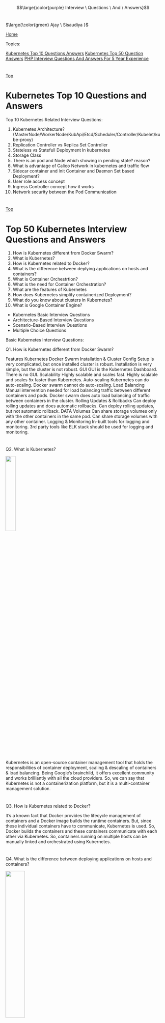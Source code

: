 
$$\large{\color{purple} Interview \ Questions \ And \ Answers}$$ <br />

$\large{\color{green} Ajay \ Sisaudiya }$

[Home](#all-file-links.md)

<a name="top"></a>    

Topics:

[Kubernetes Top 10 Questions Answers](#kubernetes-Q-A-1)
[Kubernetes Top 50 Question Answers](#kubernetes-Q-A-2)
[PHP Interview Questions And Answers For 5 Year Experience](#php5years-Q-A-2)





#

[Top](#top)
<a name="kubernetes-Q-A-1"></a>

# Kubernetes Top 10 Questions and Answers


Top 10 Kubernetes Related Interview Questions:

1. Kubernetes Architecture? (MasterNode/WorkerNode/KubApi/Etcd/Scheduler/Controller/Kubelet/kube-proxy)
2. Replication Controller vs Replica Set Controller
3. Stateless vs Statefull Deployment In kubernetes
4. Storage Class
5. There is an pod and Node which showing in pending state? reason?
6. What is advantage of Calico Network in kubernetes and traffic flow
7. Sidecar container and Init Container and Daemon Set based Deployment?
8. User role access concept
9. Ingress Controller concept how it works
10. Network security between the Pod Communication





#
[Top](#top)
<a name="kubernetes-Q-A-2"></a>

# Top 50 Kubernetes Interview Questions and Answers

1. How is Kubernetes different from Docker Swarm?
2. What is Kubernetes?
3. How is Kubernetes related to Docker?
4. What is the difference between deplying applications on hosts and containers?
5. What is Container Orchestrtion?
6. What is the need for Container Orchestration?
7. What are the features of Kubernetes
8. How does Kubernetes simplify containerized Deployment?
9. What do you know about clusters in Kubernetes?
10. What is Google Container Engine?


* Kubernetes Basic Interview Questions
* Architecture-Based Interview Questions
* Scenario-Based Interview Questions
* Multiple Choice Questions
    
    
    
Basic Kubernetes Interview Questions: 

Q1. How is Kubernetes different from Docker Swarm?

    
Features	Kubernetes	Docker Swarm
Installation & Cluster Config	Setup is very complicated, but once installed cluster is robust.	Installation is very simple, but the cluster is not robust.
GUI	GUI is the Kubernetes Dashboard.	There is no GUI.
Scalability	Highly scalable and scales fast.	Highly scalable and scales 5x faster than Kubernetes.
Auto-scaling	Kubernetes can do auto-scaling.	Docker swarm cannot do auto-scaling.
Load Balancing	Manual intervention needed for load balancing traffic between different containers and pods.	Docker swarm does auto load balancing of traffic between containers in the cluster.
Rolling Updates & Rollbacks	Can deploy rolling updates and does automatic rollbacks.	Can deploy rolling updates, but not automatic rollback.
DATA Volumes	Can share storage volumes only with the other containers in the same pod.	Can share storage volumes with any other container.
Logging & Monitoring	In-built tools for logging and monitoring.	3rd party tools like ELK stack should be used for logging and monitoring.

#
Q2. What is Kubernetes?

<img src="https://d1jnx9ba8s6j9r.cloudfront.net/blog/wp-content/uploads/2018/08/q1-1.png" width=25%>

Kubernetes is an open-source container management tool that holds the responsibilities of container deployment, scaling & descaling of containers & load balancing. Being Google’s brainchild, it offers excellent community and works brilliantly with all the cloud providers. So, we can say that Kubernetes is not a containerization platform, but it is a multi-container management solution. 

#
Q3. How is Kubernetes related to Docker?

It’s a known fact that Docker provides the lifecycle management of containers and a Docker image builds the runtime containers. But, since these individual containers have to communicate, Kubernetes is used. So, Docker builds the containers and these containers communicate with each other via Kubernetes. So, containers running on multiple hosts can be manually linked and orchestrated using Kubernetes.

#
Q4. What is the difference between deploying applications on hosts and containers?

<img src="https://d1jnx9ba8s6j9r.cloudfront.net/blog/wp-content/uploads/2018/08/Application-768x472.png" width=35%>

Deploying Applications On Host vs Containers:


Refer to the above diagram. The left side architecture represents deploying applications on hosts. So, this kind of architecture will have an operating system and then the operating system will have a kernel that will have various libraries installed on the operating system needed for the application. So, in this kind of framework you can have n number of applications and all the applications will share the libraries present in that operating system whereas while deploying applications in containers the architecture is a little different.

This kind of architecture will have a kernel and that is the only thing that’s going to be the only thing common between all the applications. So, if there’s a particular application that needs Java then that particular application we’ll get access to Java and if there’s another application that needs Python then only that particular application will have access to Python.

The individual blocks that you can see on the right side of the diagram are basically containerized and these are isolated from other applications. So, the applications have the necessary libraries and binaries isolated from the rest of the system, and cannot be encroached by any other application.

#

Q5. What is Container Orchestration?

Consider a scenario where you have 5-6 microservices for an application. Now, these microservices are put in individual containers, but won’t be able to communicate without container orchestration. So, as orchestration means the amalgamation of all instruments playing together in harmony in music, similarly container orchestration means all the services in individual containers working together to fulfill the needs of a single server.


#
Q6. What is the need for Container Orchestration?

Consider you have 5-6 microservices for a single application performing various tasks, and all these microservices are put inside containers. Now, to make sure that these containers communicate with each other we need container orchestration.

<img src="https://d1jnx9ba8s6j9r.cloudfront.net/blog/wp-content/uploads/2018/08/5-1.png" width=40%>

Challenges Without Container Orchestration

As you can see in the above diagram, there were also many challenges that came into place without the use of container orchestration. So, to overcome these challenges the container orchestration came into place.


#
Q7. What are the features of Kubernetes?

The features of Kubernetes, are as follows:

<img src="https://d1jnx9ba8s6j9r.cloudfront.net/blog/wp-content/uploads/2018/08/7.png" width=40%>


#
Q8. How does Kubernetes simplify containerized Deployment?

As a typical application would have a cluster of containers running across multiple hosts, all these containers would need to talk to each other. So, to do this you need something big that would load balance, scale & monitor the containers. Since Kubernetes is cloud-agnostic and can run on any public/private providers it must be your choice simplify containerized deployment.

#
Q9. What do you know about clusters in Kubernetes?

The fundamental behind Kubernetes is that we can enforce the desired state management, by which I mean that we can feed the cluster services of a specific configuration, and it will be up to the cluster services to go out and run that configuration in the infrastructure.


<img src="https://d1jnx9ba8s6j9r.cloudfront.net/blog/wp-content/uploads/2018/08/Containers-1.png" width=35%>

Representation Of Kubernetes Cluster 

So, as you can see in the above diagram, the deployment file will have all the configurations required to be fed into the cluster services. Now, the deployment file will be fed to the API and then it will be up to the cluster services to figure out how to schedule these pods in the environment and make sure that the right number of pods are running.

So, the API which sits in front of services, the worker nodes & the Kubelet process that the nodes run, all together make up the Kubernetes Cluster.


#

Q10. What is Google Container Engine?

Google Container Engine (GKE) is an open-source management platform for Docker containers and clusters. This Kubernetes based engine supports only those clusters which run within Google’s public cloud services.


#
Q11.  What is Heapster?

Heapster is a cluster-wide aggregator of data provided by Kubelet running on each node. This container management tool is supported natively on Kubernetes cluster and runs as a pod, just like any other pod in the cluster. So, it basically discovers all nodes in the cluster and queries usage information from the Kubernetes nodes in the cluster, via on-machine Kubernetes agent.
Q12.  What is Minikube?

Minikube is a tool that makes it easy to run Kubernetes locally. This runs a single-node Kubernetes cluster inside a virtual machine.

#
Q13.  What is Kubectl?

Kubectl is the platform using which you can pass commands to the cluster. So, it basically provides the CLI to run commands against the Kubernetes cluster with various ways to create and manage the Kubernetes component.

#
Q14.  What is Kubelet?

This is an agent service which runs on each node and enables the slave to communicate with the master. So, Kubelet works on the description of containers provided to it in the PodSpec and makes sure that the containers described in the PodSpec are healthy and running.


#
Q15. What do you understand by a node in Kubernetes?

<img src="https://d1jnx9ba8s6j9r.cloudfront.net/blog/wp-content/uploads/2018/08/15-1.png" width=50%>


Node In Kubernetes 


#
Architecture-Based Kubernetes Interview Questions

This section of questions will deal with the questions related to the architecture of Kubernetes.

#
Q1. What are the different components of Kubernetes Architecture?

The Kubernetes Architecture has mainly 2 components – the master node and the worker node. As you can see in the below diagram, the master and the worker nodes have many inbuilt components within them. The master node has the kube-controller-manager, kube-apiserver, kube-scheduler, etcd. Whereas the worker node has kubelet and kube-proxy running on each node.



<img src="https://d1jnx9ba8s6j9r.cloudfront.net/blog/wp-content/uploads/2018/08/16-1.png" width=50%>

Architecture Of Kubernetes

#

Q2. What do you understand by Kube-proxy?

Kube-proxy can run on each and every node and can do simple TCP/UDP packet forwarding across backend network service. So basically, it is a network proxy that reflects the services as configured in Kubernetes API on each node. So, the Docker-linkable compatible environment variables provide the cluster IPs and ports which are opened by proxy.


#
Q3.  Can you brief on the working of the master node in Kubernetes?

Kubernetes master controls the nodes and inside the nodes the containers are present. Now, these individual containers are contained inside pods and inside each pod, you can have a various number of containers based upon the configuration and requirements. So, if the pods have to be deployed, then they can either be deployed using user interface or command-line interface. Then, these pods are scheduled on the nodes, and based on the resource requirements, the pods are allocated to these nodes. The kube-apiserver makes sure that there is communication established between the Kubernetes node and the master components.



<img src="https://d1jnx9ba8s6j9r.cloudfront.net/blog/wp-content/uploads/2018/08/18-1.png" width=35%>

Representation Of Kubernetes Master Node


#
Q4.  What is the role of kube-apiserver and kube-scheduler?

The kube – apiserver follows the scale-out architecture and is the front end of the master node control panel. This exposes all the APIs of the Kubernetes Master node components and is responsible for establishing communication between Kubernetes Node and the Kubernetes master components.

The kube-scheduler is responsible for distributing and managing the workload on the worker nodes. So, it selects the most suitable node to run the unscheduled pod based on resource requirements and keeps track of resource utilization. It ensures that the workload is not scheduled on already full nodes.



#
Q5.  Can you brief me about the Kubernetes controller manager?

Multiple controller processes run on the master node but are compiled together to run as a single process: the Kubernetes Controller Manager. So, Controller Manager is a daemon that embeds controllers and does namespace creation and garbage collection. It owns the responsibility and communicates with the API server to manage the end-points.

So, the different types of controller manager running on the master node are :
Types Of Controllers - Kubernetes Interview Questions - Edureka


<img src="https://d1jnx9ba8s6j9r.cloudfront.net/blog/wp-content/uploads/2018/08/25-1.png" width=35%>

Types Of Controllers

#

Q6.  What is ETCD?

Etcd is written in Go programming language and is a distributed key-value store used for coordinating distributed work. So, Etcd stores the configuration data of the Kubernetes cluster, representing the state of the cluster at any given point in time.

#
Q7. What are the different types of services in Kubernetes? 

The following are the different types of services used:

<img src="https://d1jnx9ba8s6j9r.cloudfront.net/blog/wp-content/uploads/2018/08/22-1.png" width=35%>

Types Of Services


#
Q8. What do you understand by load balancer in Kubernetes?

A load balancer is one of the most common and standard ways of exposing service. There are two types of load balancer used based on the working environment i.e. either the Internal Load Balancer or the External Load Balancer. The Internal Load Balancer automatically balances load and allocates the pods with the required configuration whereas the External Load Balancer directs the traffic from the external load to the backend pods.
Kubernetes Interview Questions


#


Kubernetes Interview Questions


#
Q9. What is Ingress network, and how does it work?

Ingress network is a collection of rules that acts as an entry point to the Kubernetes cluster. This allows inbound connections, which can be configured to give services externally through reachable URLs, load balance traffic, or by offering name-based virtual hosting. So, Ingress is an API object that manages external access to the services in a cluster, usually by HTTP and is the most powerful way of exposing service.

Now, let me explain to you the working of Ingress network with an example.

There are 2 nodes having the pod and root network namespaces with a Linux bridge. In addition to this, there is also a new virtual ethernet device called flannel0(network plugin) added to the root network.


Now, suppose we want the packet to flow from pod1 to pod 4. Refer to the below diagram.

Ingress Network


<img src="https://d1jnx9ba8s6j9r.cloudfront.net/blog/wp-content/uploads/2018/08/Pods.png" width=35%>

    
 Working Of Ingress Network
 
 
 

    So, the packet leaves pod1’s network at eth0 and enters the root network at veth0.
    Then it is passed on to cbr0, which makes the ARP request to find the destination and it is found out that nobody on this node has the destination IP address.
    So, the bridge sends the packet to flannel0 as the node’s route table is configured with flannel0.
    Now, the flannel daemon talks to the API server of Kubernetes to know all the pod IPs and their respective nodes to create mappings for pods IPs to node IPs.
    The network plugin wraps this packet in a UDP packet with extra headers changing the source and destination IP’s to their respective nodes and sends this packet out via eth0.
    Now, since the route table already knows how to route traffic between nodes, it sends the packet to the destination node2.
    The packet arrives at eth0 of node2 and goes back to flannel0 to de-capsulate and emits it back in the root network namespace.
    Again, the packet is forwarded to the Linux bridge to make an ARP request to find out the IP that belongs to veth1.
    The packet finally crosses the root network and reaches the destination Pod4. 
     
    
    
#
Q10.  What do you understand by Cloud controller manager?

The Cloud Controller Manager is responsible for persistent storage, network routing, abstracting the cloud-specific code from the core Kubernetes specific code, and managing the communication with the underlying cloud services. It might be split out into several different containers depending on which cloud platform you are running on and then it enables the cloud vendors and Kubernetes code to be developed without any inter-dependency. So, the cloud vendor develops their code and connects with the Kubernetes cloud-controller-manager while running the Kubernetes.

The various types of cloud controller manager are as follows:

Types of Cloud Controller Manager



<img src="https://d1jnx9ba8s6j9r.cloudfront.net/blog/wp-content/uploads/2018/08/20-2.png" width=35%>
   
      
Types Of Cloud Controller Manager    
    
#
    
Q11. What is Container resource monitoring?

As for users, it is really important to understand the performance of the application and resource utilization at all the different abstraction layer, Kubernetes factored the management of the cluster by creating abstraction at different levels like container, pods, services and whole cluster. Now, each level can be monitored and this is nothing but Container resource monitoring.

The various container resource monitoring tools are as follows:

<img src="https://d1jnx9ba8s6j9r.cloudfront.net/blog/wp-content/uploads/2018/08/26.png" width=35%>
          


Container Resource Monitoring Tools

    
#

Q12. What is the difference between a replica set and a replication controller?

Replica Set and Replication Controller do almost the same thing. Both ensure that a specified number of pod replicas are running at any given time. The difference comes with the usage of selectors to replicate pods. Replica Set uses Set-Based selectors while replication controllers use Equity-Based selectors.

    Equity-Based Selectors: This type of selector allows filtering by label key and values. So, in layman’s terms, the equity-based selector will only look for the pods with the exact same phrase as the label.
    
    Example: Suppose your label key says app=nginx; then, with this selector, you can only look for those pods with label app equal to nginx.
    Selector-Based Selectors: This type of selector allows filtering keys according to a set of values. So, in other words, the selector-based selector will look for pods whose label has been mentioned in the set.
    
    Example: Say your label key says app in (Nginx, NPS, Apache). Then, with this selector, if your app is equal to any of Nginx, NPS, or Apache, the selector will take it as a true result.    
    
    
#
Q13. What is a Headless Service?

Headless Service is similar to that of a ‘Normal’ service but does not have a Cluster IP. This service enables you to directly reach the pods without the need to access them through a proxy.


#

Q14. What are the best security measures that you can take while using Kubernetes?

The following are the best security measures that you can follow while using Kubernetes:


Security Measures


<img src="https://d1jnx9ba8s6j9r.cloudfront.net/blog/wp-content/uploads/2018/08/26.png" width=35%>
   


Best Security Mesures


#
Q15. What are federated clusters?

Multiple Kubernetes clusters can be managed as a single cluster with the help of federated clusters. So, you can create multiple Kubernetes clusters within a data center/cloud and use federation to control/manage them all at one place.


The federated clusters can achieve this by doing the following two things. Refer to the below diagram.


<img src="https://d1jnx9ba8s6j9r.cloudfront.net/blog/wp-content/uploads/2018/08/30.png" width=35%>
  
Federated Clusters


#
***Scenario-Based Interview Questions***

Scenario 1: Suppose a company built on monolithic architecture handles numerous products. Now, as the company expands in today’s scaling industry, their monolithic architecture started causing problems.

How do you think the company shifted from monolithic to microservices and deploy their services containers?

Solution:

As the company’s goal is to shift from their monolithic application to microservices, they can end up building piece by piece, in parallel and just switch configurations in the background. Then they can put each of these built-in microservices on the Kubernetes platform. So, they can start by migrating their services once or twice and monitor them to make sure everything is running stable. Once they feel everything is going good, then they can migrate the rest of the application into their Kubernetes cluster.

Scenario 2: Consider a multinational company with a very much distributed system, with a large number of data centers, virtual machines, and many employees working on various tasks.

How do you think can such a company manage all the tasks in a consistent way with Kubernetes?

Solution:

As all of us know that I.T. departments launch thousands of containers, with tasks running across a numerous number of nodes across the world in a distributed system.

In such a situation the company can use something that offers them agility, scale-out capability, and DevOps practice to the cloud-based applications.

So, the company can, therefore, use Kubernetes to customize their scheduling architecture and support multiple container formats. This makes it possible for the affinity between container tasks that gives greater efficiency with an extensive support for various container networking solutions and container storage.

Scenario 3: Consider a situation, where a company wants to increase its efficiency and the speed of its technical operations by maintaining minimal costs.


How do you think the company will try to achieve this?

Solution:

The company can implement the DevOps methodology, by building a CI/CD pipeline, but one problem that may occur here is the configurations may take time to go up and running. So, after implementing the CI/CD pipeline the company’s next step should be to work in the cloud environment. Once they start working on the cloud environment, they can schedule containers on a cluster and can orchestrate with the help of Kubernetes. This kind of approach will help the company reduce their deployment time, and also get faster across various environments.

Scenario 4:  Suppose a company wants to revise it’s deployment methods and wants to build a platform which is much more scalable and responsive.

How do you think this company can achieve this to satisfy their customers?

Solution:

In order to give millions of clients the digital experience they would expect, the company needs a platform that is scalable, and responsive, so that they could quickly get data to the client website. Now, to do this the company should move from their private data centers (if they are using any) to any cloud environment such as AWS. Not only this, but they should also implement the microservice architecture so that they can start using Docker containers. Once they have the base framework ready, then they can start using the best orchestration platform available i.e. Kubernetes. This would enable the teams to be autonomous in building applications and delivering them very quickly.

Scenario 5: Consider a multinational company with a very much distributed system, looking forward to solving the monolithic code base problem.

How do you think the company can solve their problem?

Solution

Well, to solve the problem, they can shift their monolithic code base to a microservice design and then each and every microservices can be considered as a container. So, all these containers can be deployed and orchestrated with the help of Kubernetes.



Scenario 6: All of us know that the shift from monolithic to microservices solves the problem from the development side, but increases the problem at the deployment side.

How can the company solve the problem on the deployment side?

Solution

The team can experiment with container orchestration platforms, such as Kubernetes and run it in data centers. So, with this, the company can generate a templated application, deploy it within five minutes, and have actual instances containerized in the staging environment at that point. This kind of Kubernetes project will have dozens of microservices running in parallel to improve the production rate as even if a node goes down, then it can be rescheduled immediately without performance impact.

Scenario 7:  Suppose a company wants to optimize the distribution of its workloads, by adopting new technologies.

How can the company achieve this distribution of resources efficiently?

Solution

The solution to this problem is none other than Kubernetes. Kubernetes makes sure that the resources are optimized efficiently, and only those resources are used which are needed by that particular application. So, with the usage of the best container orchestration tool, the company can achieve the distribution of resources efficiently.

Scenario 8: Consider a carpooling company wants to increase their number of servers by simultaneously scaling their platform.

How do you think will the company deal with the servers and their installation?

Solution

The company can adopt the concept of containerization. Once they deploy all their application into containers, they can use Kubernetes for orchestration and use container monitoring tools like Prometheus to monitor the actions in containers. So, with such usage of containers, giving them better capacity planning in the data center because they will now have fewer constraints due to this abstraction between the services and the hardware they run on.

Scenario 9: Consider a scenario where a company wants to provide all the required hand-outs to its customers having various environments.

How do you think they can achieve this critical target in a dynamic manner?

Solution

The company can use Docker environments, to put together a cross-sectional team to build a web application using Kubernetes. This kind of framework will help the company achieve the goal of getting the required things into production within the shortest time frame. So, with such a machine running, the company can give the hands-outs to all the customers having various environments.

Scenario 10: Suppose a company wants to run various workloads on different cloud infrastructure from bare metal to a public cloud.

How will the company achieve this in the presence of different interfaces?

Solution

The company can decompose its infrastructure into microservices and then adopt Kubernetes. This will let the company run various workloads on different cloud infrastructures.



Multiple Choice Interview Questions

This section of questions will consist of multiple-choice interview questions, that are frequently asked in interviews.

Q1. What are minions in the Kubernetes cluster? 

    They are components of the master node.
    They are the work-horse / worker node of the cluster.[Ans]
    They are monitoring engine used widely in kubernetes.
    They are docker container service.

Q2. Kubernetes cluster data is stored in which of the following?



    Kube-apiserver
    Kubelet
    Etcd[Ans]
    None of the above

Q3. Which of them is a Kubernetes Controller?

    ReplicaSet
    Deployment
    Rolling Updates
    Both ReplicaSet and Deployment[Ans]

Q4. Which of the following are core Kubernetes objects?

    Pods
    Services
    Volumes
    All of the above[Ans]

Q5. The Kubernetes Network proxy runs on which node?

    Master Node
    Worker Node
    All the nodes[Ans]
    None of the above

Q6. What are the responsibilities of a node controller?

    To assign a CIDR block to the nodes
    To maintain the list of nodes
    To monitor the health of the nodes
    All of the above[Ans]

Q7. What are the responsibilities of Replication Controller?

    Update or delete multiple pods with a single command
    Helps to achieve the desired state
    Creates a new pod, if the existing pod crashes
    All of the above[Ans]

Q8. How to define a service without a selector?

    Specify the external name[Ans]
    Specify an endpoint with IP Address and port
    Just by specifying the IP address
    Specifying the label and api-version

Q9. What did the 1.8 version of Kubernetes introduce?

    Taints and Tolerations[Ans]
    Cluster level Logging
    Secrets
    Federated Clusters

Q10. The handler invoked by Kubelet to check if a container’s IP address is open or not is?

    HTTPGetAction
    ExecAction
    TCPSocketAction[Ans]
    None of the above




:end:
#

[Top](#top)
<a name="#php5years-Q-A-2"></a>
#PHP Interview Questions And Answers For 5 Year Experience


PHP Experience Interview Questions

    How can we know the number of days between two given dates using PHP?
    How can we repair a MySQL table?
    How can we get the properties of an image (size, type, width, height) using php image functions?
    How can we take a backup of a mysql table and how can we restore it?
    What is a persistent cookie and how it is different from the Temporary cookie?
    How To Get the Uploaded File Information in the Receiving Script?
    What is the difference between mysql_fetch_object and mysql_fetch_array?
    What are the different tables present in MySQL?
    How can we encrypt the username and password using PHP?
    How can we send mail using JavaScript?
    What is the difference between ereg_replace() and eregi_replace()?
    How do I find out the number of parameters passed into a function?
    What’s the special meaning of __sleep and __wakeup?
    What is the difference between the functions unlink() and unset()?
    What is the difference between characters \023 and \x23?
    What’s the output of the ucwords function in this example?
    What’s the difference between htmlentities() and htmlspecialchars()?
    What are the different functions in sorting an array?
    How can we know the count/number of elements of an array?
    What is the maximum length of a table name, a database name, or a field name in MySQL?


#


PHP Interview Questions And Answers For 5 Year Experience

1) How can we know the number of days between two given dates using PHP?

A) Simple arithmetic:

    $date1 = date(‘Y-m-d’);
    $date2 = ‘2006-07-01’;
    $days = (strtotime() – strtotime()) / (60 * 60 * 24);
    echo “Number of days since ‘2006-07-01’: $days”;

2) How can we repair a MySQL table?

A) We can use REPAIR command to repair a table. The REPAIR command will repair the table specified.

The syntex for repairing a mysql table is:
REPAIR TABLE tablename
REPAIR TABLE tablename QUICK
REPAIR TABLE tablename EXTENDED

If QUICK is given, MySQL will do a repair of only the index tree.
If EXTENDED is given, it will create index row by row.

3) How can we get the properties of an image (size, type, width, height) using php image functions?

A) To know the Image type use exif_imagetype () function
To know the Image size use getimagesize () function
To know the image width use imagesx () function
To know the image height use imagesy() function

4) How can we take a backup of a mysql table and how can we restore it?

A) Create a full backup of your database:

    shell> mysqldump tab=/path/to/some/diropt db_name

Or

    shell> mysqlhotcopy db_name /path/to/some/dir

The full backup file is just a set of SQL statements, so restoring it is very easy:

    shell> mysql “.”Executed”;
    mysql_close($link2);

5) What Is a Persistent Cookie and how it is different from Temporary cookie?

A) A persistent cookie is a cookie which is stored in a cookie file permanently on the browser’s computer. By default, cookies are created as temporary cookies which stored only in the browser’s memory. When the browser is closed, temporary cookies will be erased. You should decide when to use temporary cookies and when to use persistent cookies based on their differences:

    Temporary cookies cannot be used for tracking long-term information.
    Persistent cookies can be used for tracking long-term information.
    Temporary cookies are safer because no programs other than the browser can access them.
    Persistent cookies are less secure because users can open cookie files see the cookie values.

Read This Article: UI Developer Interview Questions

6) How To Get the Uploaded File Information in the Receiving Script?

A) Once the Web server received the uploaded file, it will call the PHP script specified in the form action attribute to process them. This receiving PHP script can get the uploaded file information through the predefined array called $_FILES. Uploaded file information is organized in $_FILES as a two-dimensional array as:

    $_FILES[$fieldName][‘name’] – The Original file name on the browser system.
    $_FILES[$fieldName][‘type’] – The file type determined by the browser.
    $_FILES[$fieldName][‘size’] – The Number of bytes of the file content.
    $_FILES[$fieldName][‘tmp_name’] – The temporary filename of the file in which

The uploaded file was stored on the server.

    $_FILES[$fieldName][‘error’] – The error code associated with this file upload.

The $fieldName is the name used in the <input name=”fieldName” type=”FILE,” />

7) What is the difference between mysql_fetch_object and mysql_fetch_array?

A) MySQL fetch object will collect first single matching record where mysql_fetch_array will collect all matching records from the table in an array

8) 14. What are the different tables present in MySQL?

A) Total 5 types of tables we can create

    MyISAM
    Heap
    Merge
    INNO DB
    ISAM

9) How can we encrypt the username and password using PHP?

A) You can encrypt a password with the following Mysql>SET PASSWORD=PASSWORD(“Password”);

Or

You can use the MySQL PASSWORD() function to encrypt username and password.

Example: INSERT into user (password, …) VALUES (PASSWORD($password”)), …);

10) How can we send mail using JavaScript?

A) No. There is no way to send emails directly using JavaScript.

But you can use JavaScript to execute a client side email program send the email using the “mailto” code.

Here is an example:

function myfunction(form)
{
tdata=document.myform.tbox1.value;
location=”mailto:mailid@domain.com?subject=…”;
return true;
}
PHP Developer Interview Questions And Answers For Experienced

11) What is the difference between ereg_replace() and eregi_replace()?

A) eregi_replace() function is identical to ereg_replace() except that it ignores case distinction when matching alphabetic characters.

12) How do I find out the number of parameters passed into function?

A) func_num_args() function returns the number of parameters passed in.

Also Read: AngularJS Interview Questions

13) What’s the special meaning of __sleep and __wakeup?

A) __sleep returns the array of all the variables than need to be saved, while __wakeup retrieves them.

14) What is the difference between the functions unlink() and unset()?

A) unlink() is a function for file system handling. It will simply delete the file in context.

unset() is a function for variable management. It will make a variable undefined.
Interview Questions For PHP Developer

15) What is the difference between characters \023 and \x23?

A) The first one is octal 23, the second is hex 23.

16) What’s the output of the ucwords function in this example?

$formatted = ucwords(“PHP interview questions for experienced”);
print $formatted;

A) ucwords() makes every first letter of every word capital.

What will be printed is PHP Interview Questions For Experienced.

17) What’s the difference between htmlentities() and htmlspecialchars()?

A) htmlspecialchars only takes care of <, >, single quote ‘, double quote ” and ampersand.

htmlentities translates all occurrences of character sequences that have different meaning in HTML.

18) What are the different functions in sorting an array?

A) Sorting functions in PHP:

    asort()
    arsort()
    ksort()
    krsort()
    uksort()
    sort()
    natsort()
    rsort()

19) How can we know the count/number of elements of an array?

A) In two ways, we can count the number of elements of an array:
a) sizeof($array) – This function is an alias of count()
b) count($urarray) – This function returns the number of elements in an array.

20) What is the maximum length of a table name, a database name, or a field name in MySQL?

A) The maximum length of a table name, database name and field name is:

Database name: 64 characters
Table name: 64 characters
Column name: 64 characters
PHP Mysql Interview Questions And Answers For 5 Years Experience

21) How many values can the SET function of MySQL take?

A) MySQL SET function can take zero or more values, but at the maximum it can take 64 values.

22) What are the other commands to know the structure of a table using MySQL commands except EXPLAIN command?

A) DESCRIBE table_name;

23) What’s the difference between md5(), crc32() and sha1() crypto on PHP?

A) The major difference is the length of the hash generated.

CRC32 is, evidently, 32 bits, while sha1() returns a 128 bit value, and md5() returns a 160 bit value.

This is important when avoiding collisions.

PHP Interview Questions And Answers For 5 Year Experience
24) How can we find the number of rows in a result set using PHP?

A) Here is how you can find the number of rows in a result set in PHP:

$result = mysql_query($any_valid_sql, $database_link);
$num_rows = mysql_num_rows($result);
echo “$num_rows rows found”;

25) How many ways we can we find the current date using MySQL?

A) We can find current date using MySQL in different ways, they are:

    SELECT CURDATE();
    SELECT CURRENT_DATE();
    SELECT CURTIME();
    SELECT CURRENT_TIME();

PHP Interview Quesetions And Answers For Senior Developers

26) How to read and display a HTML source from the website url?

A) $filename=”https://codingcompiler.com/”;
$fh=fopen(“$filename”, “r”);
while( !feof($fh) ){
$contents=htmlspecialchars(fgets($fh, 1024));
print “$contents”;
}
fclose($fh);
?>

PHP Interview Questions And Answers For 5 Year Experience
27) How we used $_get and $_post variable in PHP?

A) We know that when we use $_GET variable all data_values are display on our URL.So,using this we don’t have to send secret data (Like:password, account code). But using we can bookmarked the importpage.

We use $_POST variable when we want to send data_values without display on URL.And their is no limit to send particular amount of character.
Using this we can not bookmarked the page.

28) Why we use $_REQUEST variable?

A) We use $_REQUEST variable in PHP to collect the data_values from $_GET,$_POST and $_COOKIE variable.

29) How we use ceil() and floor() function in PHP?

A) ceil() is use to find nearest maximum values of passing value.

Ceil Example:
$var=6.5;
$ans_var=ceil($var);
echo $ans_var;

Output: 7

floor() is use to find nearest minimum values of passing value.

Floor Example:
$var=6.5
$ans_var=floor($var);
echo $ans_var;

Output: 6

30) What is the answer of following code echo 1< 2 and echo 1 >2 ?

A) Output of the given code are given below:
echo 1<2
output: 1

echo 1>2
output: no output
PHP Programming Interview Questions And Answers For Experienced

31) What is the difference b/w isset and empty?

A) The main difference b/w isset and empty are:

isset: This variable is used to handle functions and checked a variable is set even through it is empty.

empty: This variable is used to handle functions and checked either variable has a value or it is an empty string,zero0 or not set at all.

32) What do you understand about PHP accelerator ?

A) Basically PHP accelerator is used to boost up the performance of PHP programing language.We use PHP accelerator to reduce the server load and also use to enhance the performance of PHP code near about 2-10 times.In one word we can say that PHP accelertator is code optimization technique.

filetype:pdf
filetype:doc
filetype:txt

33) What is the functionality of MD5 function in PHP?

A) string md5(string)

It calculates the MD5 hash of a string. The hash is a 32-character hexadecimal number.

34) How can we know the number of days between two given dates using MySQL?

A) Use DATEDIFF()
SELECT DATEDIFF(NOW(),’2006-07-01′);

35) How can we change the data type of a column of a table?

A) ALTER TABLE table_name CHANGE colm_name same_colm_name [new data type]
PHP Experienced Interview Questions And Answers

36) How can we encrypt and decrypt a data presented in a table using MySQL?

A) You can use functions: AES_ENCRYPT() and AES_DECRYPT() like:
AES_ENCRYPT(str, key_str)
AES_DECRYPT(crypt_str, key_str)

37) How can I retrieve values from one database server and store them in other database server using PHP?

A) For this purpose, you can first read the data from one server into session variables. Then connect to other server and simply insert the data into the database.

PHP Interview Questions And Answers For 5 Year Experience
38) What are encryption functions in PHP?

A) CRYPT() and MD5()

39) How can we get second of the current time using date function?

A) $second = date(“s”);

40) How many ways we can give the output to a browser?

A) HTML output
PHP, ASP, JSP, Servlet Function
Script Language output Function
Different Type of embedded Package to output to a browser
PHP 5 Years Experience Interview Questions

41) How array_walk function works in PHP?

A) It is used to update the elements/index of an original array.
In array_walk, two parameter are required.
original array and an callback function, with use of we update the array.

42) How to get the 2nd highest salary of an employee, if two employees may have the same salary?

A) select salary from employee group by salary order by salary limit 1,1

43) How to find duplicate email records in users table?

A) SELECT u1.first_name, u1.last_name, u1.email FROM users as u1
INNER JOIN (
SELECT email FROM users GROUP BY email HAVING count(id) > 1
) u2 ON u1.email = u2.email;

44) How to set the header in CURL?

A) curl_setopt($ch, CURLOPT_HTTPHEADER, Array(“Content-Type: text/xml”));

45) How to redirect https to HTTP URL and vice versa in .htaccess?

A) Redirect https to http

RewriteEngine On
RewriteCond %{HTTPS} on
RewriteRule (.*) https://%{HTTP_HOST}%{REQUEST_URI} [R=301,L]

Redirect http to https

RewriteEngine on
RewriteCond %{HTTPS} off
RewriteRule ^(.*)$ https://%{HTTP_HOST}/$1 [R=301,L]
PHP Logical Interview Questions And Answers

46) What is the use of explode() function ?

A) This function is used to split a string into an array. Syntax : array explode( string $delimiter , string $string [, int $limit ] );

47) What is the use of mysql_real_escape_string() function?

A) mysql_real_escape_string() function mainly used to escapes special characters in a string for use in an SQL statement

48) What are Traits?

A) Traits are a mechanism that allows you to create reusable code in PHP where multiple inheritance is not supported. To create a Traits we use keyword trait.

49) Can you write source code to demonstrate Traits?

A) Example of Traits

trait users {
function getUserType() { }
function getUserDescription() { }
function getUserDelete() { }
}

class ezcReflectionMethod extends ReflectionMethod {
use users;
}

class ezcReflectionFunction extends ReflectionFunction {
use users;
}

50) How to start displaying errors in PHP application?

A) Add following code in PHP.

ini_set(‘display_errors’, 1);
ini_set(‘display_startup_errors’, 1);
error_reporting(E_ALL);

OR Add following code in .htacess

php_flag display_startup_errors on
php_flag display_errors on
php_flag html_errors on
php_flag log_errors on
:end:








